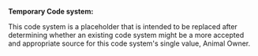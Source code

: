 **Temporary Code system:**

<p></p>

This code system is a placeholder that is intended to be replaced after determining whether an existing code system might be a more accepted and appropriate source for this code system's single value, Animal Owner.

<p></p>